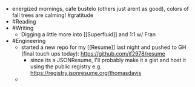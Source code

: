 - energized mornings, cafe bustelo (others just arent as good), colors of fall trees are calming! #gratitude
- #Reading
- #Writing
    - Digging a little more into [[Superfluid]] and 1:1 w/ Fran
- #Engineering
    - started a new repo for my [[Resume]] last night and pushed to GH (final touch ups today): https://github.com/jf2978/resume
        -  since its a JSONResume, I'll probably make it a gist and host it using the public registry e.g. https://registry.jsonresume.org/thomasdavis
    - 
